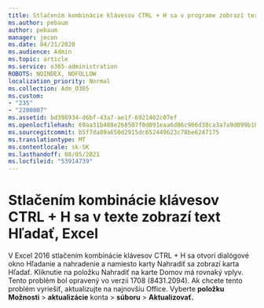 ```yaml
---
title: Stlačením kombinácie klávesov CTRL + H sa v programe zobrazí text Hľadať, Excel 2016
ms.author: pebaum
author: pebaum
manager: jecon
ms.date: 04/21/2020
ms.audience: Admin
ms.topic: article
ms.service: o365-administration
ROBOTS: NOINDEX, NOFOLLOW
localization_priority: Normal
ms.collection: Adm_O365
ms.custom:
- "235"
- "2200007"
ms.assetid: bd398934-d6bf-43a7-ae1f-6921402c07ef
ms.openlocfilehash: 69aa31b488e268507f0d091eaa6d06c966d38ca3a7a9d099b10886e1954b956b
ms.sourcegitcommit: b5f7da89a650d2915dc652449623c78be6247175
ms.translationtype: MT
ms.contentlocale: sk-SK
ms.lasthandoff: 08/05/2021
ms.locfileid: "53914739"
---
```

# <a name="ctrlh-shows-find-not-replace-in-excel"></a>Stlačením kombinácie klávesov CTRL + H sa v texte zobrazí text Hľadať, Excel

V Excel 2016 stlačením kombinácie klávesov CTRL + H sa otvorí dialógové okno Hľadanie a nahradenie a namiesto karty Nahradiť sa zobrazí karta Hľadať. Kliknutie na položku Nahradiť na karte Domov má rovnaký vplyv. Tento problém bol opravený vo verzii 1708 (8431.2094). Ak chcete tento problém vyriešiť, aktualizujte na najnovšiu Office. Vyberte **položku Možnosti** \> **aktualizácie** konta \> **súboru** \> **Aktualizovať.**
  